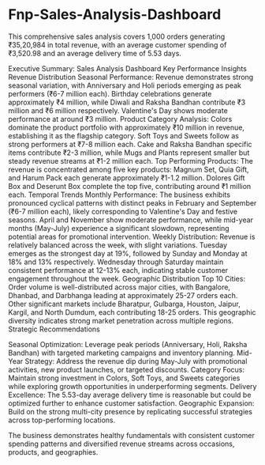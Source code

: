 # Fnp-Sales-Analysis-Dashboard
This comprehensive sales analysis covers 1,000 orders generating ₹35,20,984 in total revenue, with an average customer spending of ₹3,520.98 and an average delivery time of 5.53 days.

Executive Summary: Sales Analysis Dashboard
Key Performance Insights
Revenue Distribution
Seasonal Performance:
Revenue demonstrates strong seasonal variation, with Anniversary and Holi periods emerging as peak performers (₹6-7 million each). Birthday celebrations generate approximately ₹4 million, while Diwali and Raksha Bandhan contribute ₹3 million and ₹6 million respectively. Valentine's Day shows moderate performance at around ₹3 million.
Product Category Analysis:
Colors dominate the product portfolio with approximately ₹10 million in revenue, establishing it as the flagship category. Soft Toys and Sweets follow as strong performers at ₹7-8 million each. Cake and Raksha Bandhan specific items contribute ₹2-3 million, while Mugs and Plants represent smaller but steady revenue streams at ₹1-2 million each.
Top Performing Products:
The revenue is concentrated among five key products: Magnum Set, Quia Gift, and Harum Pack each generate approximately ₹1-1.2 million. Dolores Gift Box and Deserunt Box complete the top five, contributing around ₹1 million each.
Temporal Trends
Monthly Performance:
The business exhibits pronounced cyclical patterns with distinct peaks in February and September (₹6-7 million each), likely corresponding to Valentine's Day and festive seasons. April and November show moderate performance, while mid-year months (May-July) experience a significant slowdown, representing potential areas for promotional intervention.
Weekly Distribution:
Revenue is relatively balanced across the week, with slight variations. Tuesday emerges as the strongest day at 19%, followed by Sunday and Monday at 18% and 13% respectively. Wednesday through Saturday maintain consistent performance at 12-13% each, indicating stable customer engagement throughout the week.
Geographic Distribution
Top 10 Cities:
Order volume is well-distributed across major cities, with Bangalore, Dhanbad, and Darbhanga leading at approximately 25-27 orders each. Other significant markets include Bharatpur, Gulbarga, Houston, Jaipur, Kargil, and North Dumdum, each contributing 18-25 orders. This geographic diversity indicates strong market penetration across multiple regions.
Strategic Recommendations

Seasonal Optimization: Leverage peak periods (Anniversary, Holi, Raksha Bandhan) with targeted marketing campaigns and inventory planning.
Mid-Year Strategy: Address the revenue dip during May-July with promotional activities, new product launches, or targeted discounts.
Category Focus: Maintain strong investment in Colors, Soft Toys, and Sweets categories while exploring growth opportunities in underperforming segments.
Delivery Excellence: The 5.53-day average delivery time is reasonable but could be optimized further to enhance customer satisfaction.
Geographic Expansion: Build on the strong multi-city presence by replicating successful strategies across top-performing locations.

The business demonstrates healthy fundamentals with consistent customer spending patterns and diversified revenue streams across occasions, products, and geographies.
